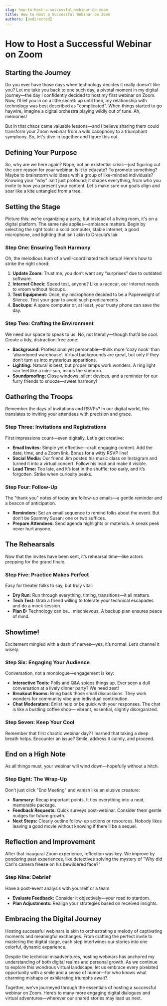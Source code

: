 ```yaml
---
slug: how-to-host-a-successful-webinar-on-zoom
title: How to Host a Successful Webinar on Zoom
authors: [undirected]
---
```



# How to Host a Successful Webinar on Zoom

## Starting the Journey

Do you ever have those days when technology decides it really doesn’t like you? Let me take you back to one such day, a pivotal moment in my digital journey—the day I confidently decided to host my first webinar on Zoom. Now, I’ll let you in on a little secret: up until then, my relationship with technology was best described as "complicated". When things started to go haywire, imagine a digital orchestra playing wildly out of tune. Ah, memories!

But in that chaos came valuable lessons—and I believe sharing them could transform your Zoom webinar from a wild cacophony to a triumphant symphony. So, let's dive in together and figure this out.

## Defining Your Purpose

So, why are we here again? Nope, not an existential crisis—just figuring out the core reason for your webinar. Is it to educate? To promote something? Maybe to brainstorm wild ideas with a group of like-minded individuals? Knowing your "why" isn’t just profound; it shapes everything, from who you invite to how you present your content. Let's make sure our goals align and soar like a kite untangled from a tree.

## Setting the Stage

Picture this: we’re organizing a party, but instead of a living room, it's on a digital platform. The same rule applies—ambiance matters. Begin by selecting the right tools: a solid computer, stable internet, a good microphone, and lighting that isn’t akin to Dracula’s lair.

### Step One: Ensuring Tech Harmony

Oh, the melodious hum of a well-coordinated tech setup! Here's how to strike the right chord:

1. **Update Zoom:** Trust me, you don’t want any “surprises” due to outdated software.
2. **Internet Check:** Speed test, anyone? Like a racecar, our Internet needs to vroom without hiccups.
3. **Test Equipment:** Once, my microphone decided to be a Paperweight of Silence. Test your gear to avoid such predicaments.
4. **Backups:** A spare computer or, at least, your trusty phone can save the day.

### Step Two: Crafting the Environment

We need our space to speak to us. No, not literally—though that’d be cool. Create a tidy, distraction-free zone:

- **Background:** Professional yet personable—think more 'cozy nook' than 'abandoned warehouse'. Virtual backgrounds are great, but only if they don’t turn us into mysterious apparitions.
- **Lighting:** Natural is best, but proper lamps work wonders. A ring light can feel like a mini-sun, minus the sunburn.
- **Soundproofing:** Close windows, silent devices, and a reminder for our furry friends to snooze—sweet harmony!

## Gathering the Troops

Remember the days of invitations and RSVPs? In our digital world, this translates to inviting your attendees with precision and grace.

### Step Three: Invitations and Registrations

First impressions count—even digitally. Let's get creative:

- **Email Invites:** Simple yet effective—craft engaging content. Add the date, time, and a Zoom link. Bonus for a witty RSVP line!
- **Social Media:** Our friend Jim posted his music class on Instagram and turned it into a virtual concert. Follow his lead and make it visible.
- **Lead Time:** Too late, and it’s lost in the shuffle; too early, and it’s forgotten. Strike when curiosity peaks.

### Step Four: Follow-Up

The "thank you" notes of today are follow-up emails—a gentle reminder and a beacon of anticipation.

- **Reminders:** Set an email sequence to remind folks about the event. But don’t be Spammy Susan; one or two suffices.
- **Prepare Attendees:** Send agenda highlights or materials. A sneak peek never hurt anyone.

## The Rehearsals

Now that the invites have been sent, it’s rehearsal time—like actors prepping for the grand finale.

### Step Five: Practice Makes Perfect

Easy for theater folks to say, but truly vital:

- **Dry Run:** Run through everything, timing, transitions—it all matters.
- **Tech Test:** Grab a friend willing to tolerate your technical escapades and do a mock session.
- **Plan B:** Technology can be... mischievous. A backup plan ensures peace of mind.

## Showtime!

Excitement mingled with a dash of nerves—yes, it’s normal. Let’s channel it wisely.

### Step Six: Engaging Your Audience

Conversation, not a monologue—engagement is key:

- **Interactive Tools:** Polls and Q&A spices things up. Ever seen a dull conversation at a lively dinner party? We need zest!
- **Breakout Rooms:** Bring back those small discussions. They work wonders for community vibe and individual contribution.
- **Chat Moderators:** Enlist help or be quick with your responses. The chat is like a bustling coffee shop— vibrant, essential, slightly disorganized.

### Step Seven: Keep Your Cool

Remember that first chaotic webinar day? I learned that taking a deep breath helps. Encounter an issue? Smile, address it calmly, and proceed.

## End on a High Note

As all things must, your webinar will wind down—hopefully without a hitch.

### Step Eight: The Wrap-Up

Don’t just click "End Meeting" and vanish like an elusive creature:

- **Summary:** Recap important points. It ties everything into a neat, memorable package.
- **Feedback Requests:** Quick surveys post-webinar. Consider them gentle nudges for future growth.
- **Next Steps:** Clearly outline follow-up actions or resources. Nobody likes leaving a good movie without knowing if there’ll be a sequel.

## Reflection and Improvement

After that inaugural Zoom experience, reflection was key. We improve by pondering past experiences, like detectives solving the mystery of "Why did Carl's camera freeze on his bewildered face?"

### Step Nine: Debrief

Have a post-event analysis with yourself or a team:

- **Evaluate Feedback:** Consider it objectively—your road to stardom.
- **Plan Adjustments:** Realign your strategies based on received insights.

## Embracing the Digital Journey

Hosting successful webinars is akin to orchestrating a melody of captivating moments and meaningful exchanges. From crafting the perfect invite to mastering the digital stage, each step intertwines our stories into one colorful, dynamic experience.

Despite the technical misadventures, hosting webinars has anchored my understanding of both digital realms and personal growth. As we continue to explore this wondrous virtual landscape, let us embrace every pixelated opportunity with a smile and a sense of humor—for who knows what charming mishaps or exhilarating triumphs await?

Together, we've journeyed through the essentials of hosting a successful webinar on Zoom. Here’s to many more engaging digital dialogues and virtual adventures—wherever our shared stories may lead us next.